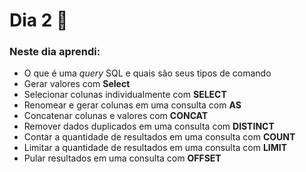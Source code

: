 # Dia 2 📆

### Neste dia aprendi:

* O que é uma *query* SQL e quais são seus tipos de comando
* Gerar valores com **Select**
* Selecionar colunas individualmente com **SELECT**
* Renomear e gerar colunas em uma consulta com **AS**
* Concatenar colunas e valores com **CONCAT**
* Remover dados duplicados em uma consulta com **DISTINCT**
* Contar a quantidade de resultados em uma consulta com **COUNT**
* Limitar a quantidade de resultados em uma consulta com **LIMIT**
* Pular resultados em uma consulta com **OFFSET**